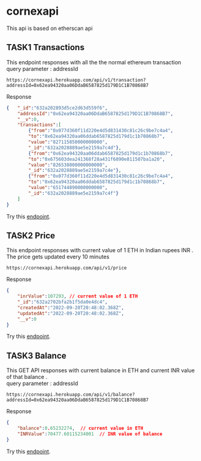 # cornexapi
This api is based on etherscan api
## TASK1 Transactions
This endpoint responses with all the the normal ethereum transaction \
query parameter : addressId
```
https://cornexapi.herokuapp.com/api/v1/transaction?addressId=0x62ea94320aa06DdaB6587825d179D1C1B70868B7
```
Response
```json
{	"_id":"632a202893d5ce2d63d559f6",
	"addressId":"0x62ea94320aa06DdaB6587825d179D1C1B70868B7",
	"__v":0,
	"transactions":[
		{"from":"0x077d360f11d220e4d5d831430c81c26c9be7c4a4",
		"to":"0x62ea94320aa06ddab6587825d179d1c1b70868b7",
		"value":"827115850000000000",
		"_id":"632a2028889ae5e2159a7c4d"},
		{"from":"0x62ea94320aa06ddab6587825d179d1c1b70868b7",
		"to":"0x675603dea241368f28a431f6890e811507ba1a20",
		"value":"826538000000000000",
		"_id":"632a2028889ae5e2159a7c4e"},
		{"from":"0x077d360f11d220e4d5d831430c81c26c9be7c4a4",
		"to":"0x62ea94320aa06ddab6587825d179d1c1b70868b7",
		"value":"651744890000000000",
		"_id":"632a2028889ae5e2159a7c4f"}
	]
}
```
Try this [endpoint](https://cornexapi.herokuapp.com/api/v1/transaction?addressId=0x62ea94320aa06DdaB6587825d179D1C1B70868B7).

## TASK2 Price
This endpoint responses with current value of 1 ETH in Indian rupees INR . \
The price gets updated every 10 minutes
```
https://cornexapi.herokuapp.com/api/v1/price 
```
Response
```json
{	
	"inrValue":107293, // current value of 1 ETH
	"_id":"632a2702bfa2b1f5da0e4dc4",
	"createdAt":"2022-09-20T20:48:02.368Z",
	"updatedAt":"2022-09-20T20:48:02.368Z",
	"__v":0
}
```
Try this [endpoint](https://cornexapi.herokuapp.com/api/v1/price ).

## TASK3 Balance
This GET API responses with current balance in ETH and current INR value of that balance . \
query parameter : addressId

```
https://cornexapi.herokuapp.com/api/v1/balance?addressId=0x62ea94320aa06DdaB6587825d179D1C1B70868B7 
```
Response
```json
{
	"balance":0.65232274,  // current value in ETH
	"INRValue":70477.60115234001  // INR value of balance
}
```
Try this [endpoint](https://cornexapi.herokuapp.com/api/v1/balance?addressId=0x62ea94320aa06DdaB6587825d179D1C1B70868B7).



